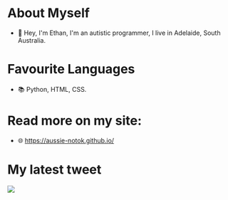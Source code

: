 # About Myself
- 👋 Hey, I'm Ethan, I'm an autistic programmer, I live in Adelaide, South Australia.

# Favourite Languages
- 📚 Python, HTML, CSS.

# Read more on my site: 
- 🌐 https://aussie-notok.github.io/

# My latest tweet
[![](https://gtce.itsvg.in/api?username=aussie_okay)](https://github.com/VishwaGauravIn/github-twitter-card-embed)
